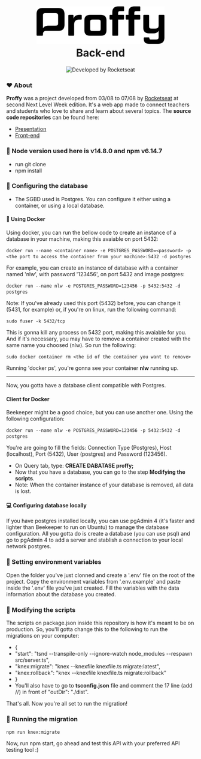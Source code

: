 <h1 align="center">
   <img alt="Proffy" src=".github/logo.svg" height="100px">
   <br>Back-end</br>
</h1>

<p align="center">
  <img alt="Developed by Rocketseat" src="https://img.shields.io/badge/developed%20by-Rocketseat-blueviolet"><br/>
</p>

### :hearts: About

**Proffy** was a project developed from 03/08 to 07/08 by [Rocketseat](https://rocketseat.com.br/) at second Next Level Week edition. It's a web app made to connect teachers and students who love to share and learn about several topics.
The **source code repositories** can be found here:
- [Presentation](https://github.com/higorcastilho/next_level_week_2)
- [Front-end](https://github.com/higorcastilho/nlw_web)

### :wrench: Node version used here is v14.8.0 and npm v6.14.7
- run git clone
- npm install

### :floppy_disk: Configuring the database

- The SGBD used is Postgres. You can configure it either using a container, or using a local database.

#### :whale2: Using Docker

Using docker, you can run the bellow code to create an instance of a database in your machine, making this avaiable on port 5432:

```
docker run --name <container name> -e POSTGRES_PASSWORD=<password> -p <the port to access the container from your machine>:5432 -d postgres
```
For example, you can create an instance of database with a container named 'nlw', with password '123456', on port 5432 and image postgres:

```
docker run --name nlw -e POSTGRES_PASSWORD=123456 -p 5432:5432 -d postgres
```

Note: If you've already used this port (5432) before, you can change it (5431, for example) or, if you're on linux, run the following command:
```
sudo fuser -k 5432/tcp
```
This is gonna kill any process on 5432 port, making this avaiable for you. And if it's necessary, you may have to remove a container created with the same name you choosed (nlw). So run the following:
```
sudo docker container rm <the id of the container you want to remove>
```

Running 'docker ps', you're gonna see your container **nlw** running up.

------------------------------------------------
Now, you gotta have a database client compatible with Postgres.

#### Client for Docker

Beekeeper might be a good choice, but you can use another one. 
Using the following configuration: 

```
docker run --name nlw -e POSTGRES_PASSWORD=123456 -p 5432:5432 -d postgres
```

You're are going to fill the fields: Connection Type (Postgres), Host (localhost), Port (5432), User (postgres) and Password (123456).

- On Query tab, type: **CREATE DABATASE proffy;**
- Now that you have a database, you can go to the step **Modifying the scripts**.
- Note: When the container instance of your database is removed, all data is lost.

#### :computer: Configuring database locally 

If you have postgres installed locally, you can use pgAdmin 4 (it's faster and lighter than Beekeeper to run on Ubuntu) to manage the database configuration. All you gotta do is create a database (you can use psql) and go to pgAdmin 4 to add a server and stablish a connection to your local network postgres.

### :key: Setting environment variables

Open the folder you've just clonned and create a '.env' file on the root of the project. Copy the environment variables from '.env.example' and paste inside the '.env' file you've just created.
Fill the variables with the data information about the database you created.

### :page_facing_up: Modifying the scripts

The scripts on package.json inside this repository is how it's meant to be on production. So, you'll gotta change this to the following to run the migrations on your computer:
- {
- "start": "tsnd --transpile-only --ignore-watch node_modules --respawn src/server.ts",
- "knex:migrate": "knex --knexfile knexfile.ts migrate:latest",
- "knex:rollback": "knex --knexfile knexfile.ts migrate:rollback" 
- }
- You'll also have to go to **tsconfig.json** file and comment the 17 line (add //) in front of "outDir": "./dist".

That's all. Now you're all set to run the migration!

### :running: Running the migration

```
npm run knex:migrate
```
Now, run npm start, go ahead and test this API with your preferred API testing tool :) 
